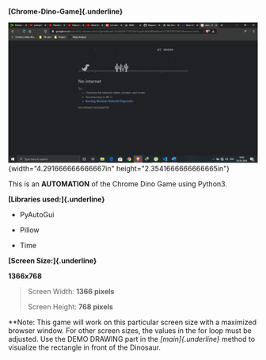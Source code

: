 **[Chrome-Dino-Game]{.underline}**

![](./media/image1.png){width="4.291666666666667in"
height="2.3541666666666665in"}

This is an **AUTOMATION** of the Chrome Dino Game using Python3.

**[Libraries used:]{.underline}**

-   PyAutoGui

-   Pillow

-   Time

**[Screen Size:]{.underline}**

**1366x768**

> Screen Width: **1366 pixels**
>
> Screen Height: **768 pixels**

\*\*Note: This game will work on this particular screen size with a
maximized browser window. For other screen sizes, the values in the for
loop must be adjusted. Use the DEMO DRAWING part in the
*[main]{.underline}* method to visualize the rectangle in front of the
Dinosaur.
